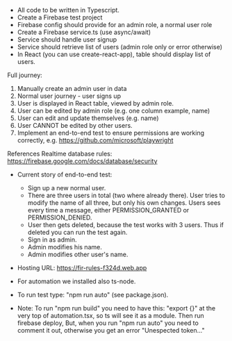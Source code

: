 - All code to be written in Typescript.
- Create a Firebase test project
- Firebase config should provide for an admin role, a normal user role
- Create a Firebase service.ts (use async/await)
- Service should handle user signup
- Service should retrieve list of users (admin role only or error otherwise)
- In React (you can use create-react-app), table should display list of users.

Full journey:
1. Manually create an admin user in data
2. Normal user journey - user signs up
3. User is displayed in React table, viewed by admin role.
4. User can be edited by admin role (e.g. one column example, name)
5. User can edit and update themselves (e.g. name)
6. User CANNOT be edited by other users.
7. Implement an end-to-end test to ensure permissions are working correctly, e.g.  https://github.com/microsoft/playwright  

References
Realtime database rules: https://firebase.google.com/docs/database/security


* Current story of end-to-end test:
    - Sign up a new normal user.
    - There are three users in total (two where already there). User tries to modify the name of all three, but only his own changes. Users sees every time a message, either PERMISSION_GRANTED or PERMISSION_DENIED.
    - User then gets deleted, because the test works with 3 users. Thus if deleted you can run the test again.
    - Sign in as admin.
    - Admin modifies his name.
    - Admin modifies other user's name.


* Hosting URL: https://fir-rules-f324d.web.app
* For automation we installed also ts-node.
* To run test type: "npm run auto" (see package.json).
* Note: To run "npm run build" you need to have this: "export {}" at the very top of automation.tsx, so ts will see it as a module. Then run firebase deploy, But, when you run "npm run auto" you need to comment it out, otherwise you get an error "Unespected token..."